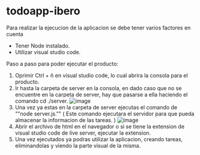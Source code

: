 # todoapp-ibero
Para realizar la ejecucion de la aplicacion se debe tener varios factores en cuenta

- Tener Node instalado.
- Utilizar visual studio code.

Paso a paso para poder ejecutar el producto:
1. Oprimir Ctrl + ñ en visual studio code, lo cual abrira la consola para el producto.
2. Ir hasta la carpeta de server en la consola, en dado caso que no se encuentre en la carpeta de server, hay que pasarse a ella haciendo el comando cd ./server.
![image](https://github.com/user-attachments/assets/912c1ab8-5fa3-4a19-8ea1-7cdb1042744f)
3. Una vez ya estas en la carpeta de server ejecutas el comando de  ""node server.js."" ( Este comando ejecutara el servidor para que pueda almacenar la informacion de las tareas. )
![image](https://github.com/user-attachments/assets/f2fc5c78-f540-442b-b313-2caa1cf7e896)
4. Abrir el archivo de html en el navegador o si se tiene la extension de visual studio code de live server, ejecutar la extension.
5. Una vez ejecutados ya podras utilizar la aplicacion, creando tareas, eliminandolas y viendo la parte visual de la misma.
